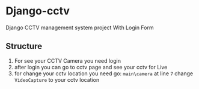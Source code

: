 # Django-cctv
Django CCTV management system project With Login Form
## Structure
1. For see your CCTV Camera you need login
2. after login you can go to cctv page and see your cctv for Live
3. for change your cctv location you need go: `main\camera` at line `7` change `VideoCapture` to your cctv location
